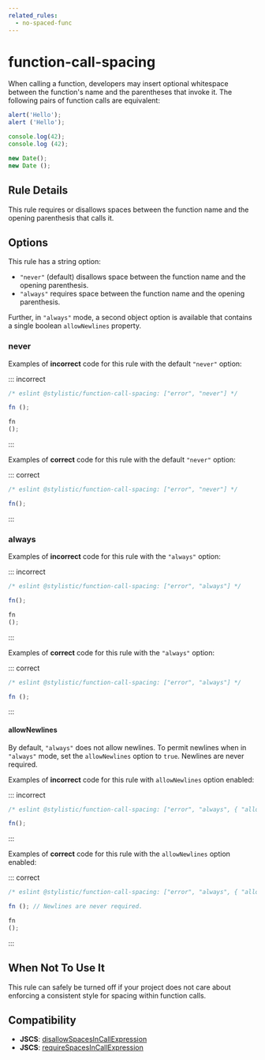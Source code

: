 ```yaml
---
related_rules:
  - no-spaced-func
---
```


# function-call-spacing

When calling a function, developers may insert optional whitespace between the function's name and the parentheses that invoke it. The following pairs of function calls are equivalent:

```js
alert('Hello');
alert ('Hello');

console.log(42);
console.log (42);

new Date();
new Date ();
```

## Rule Details

This rule requires or disallows spaces between the function name and the opening parenthesis that calls it.

## Options

This rule has a string option:

- `"never"` (default) disallows space between the function name and the opening parenthesis.
- `"always"` requires space between the function name and the opening parenthesis.

Further, in `"always"` mode, a second object option is available that contains a single boolean `allowNewlines` property.

### never

Examples of **incorrect** code for this rule with the default `"never"` option:

::: incorrect

```js
/* eslint @stylistic/function-call-spacing: ["error", "never"] */

fn ();

fn
();
```

:::

Examples of **correct** code for this rule with the default `"never"` option:

::: correct

```js
/* eslint @stylistic/function-call-spacing: ["error", "never"] */

fn();
```

:::

### always

Examples of **incorrect** code for this rule with the `"always"` option:

::: incorrect

```js
/* eslint @stylistic/function-call-spacing: ["error", "always"] */

fn();

fn
();
```

:::

Examples of **correct** code for this rule with the `"always"` option:

::: correct

```js
/* eslint @stylistic/function-call-spacing: ["error", "always"] */

fn ();
```

:::

#### allowNewlines

By default, `"always"` does not allow newlines. To permit newlines when in `"always"` mode, set the `allowNewlines` option to `true`. Newlines are never required.

Examples of **incorrect** code for this rule with `allowNewlines` option enabled:

::: incorrect

```js
/* eslint @stylistic/function-call-spacing: ["error", "always", { "allowNewlines": true }] */

fn();
```

:::

Examples of **correct** code for this rule with the `allowNewlines` option enabled:

::: correct

```js
/* eslint @stylistic/function-call-spacing: ["error", "always", { "allowNewlines": true }] */

fn (); // Newlines are never required.

fn
();
```

:::

## When Not To Use It

This rule can safely be turned off if your project does not care about enforcing a consistent style for spacing within function calls.

## Compatibility

- **JSCS**: [disallowSpacesInCallExpression](https://jscs-dev.github.io/rule/disallowSpacesInCallExpression)
- **JSCS**: [requireSpacesInCallExpression](https://jscs-dev.github.io/rule/requireSpacesInCallExpression)
